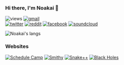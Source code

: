 <!--
**naronesty/naronesty** is a ✨ _special_ ✨ repository because its `README.md` (this file) appears on your GitHub profile.

Here are some ideas to get you started:

- 🔭 I’m currently working on ...
- 🌱 I’m currently learning ...
- 👯 I’m looking to collaborate on ...
- 🤔 I’m looking for help with ...
- 💬 Ask me about ...
- 📫 How to reach me: ...
- 😄 Pronouns: ...
- ⚡ Fun fact: ...
-->

<!-- 
Also an option:
[![twitter](https://img.shields.io/twitter/follow/naronesty?style=social&label=@naronesty)](https://twitter.com/naronesty)
[![discord](https://dcbadge.vercel.app/api/shield/514918640861052952?style=social)](https://discord.com/channels/@me)
[![reddit](https://img.shields.io/reddit/user-karma/combined/naronesty?style=social&label=u/naronesty)](https://www.reddit.com/user/naronesty)\
[![discord](https://img.shields.io/static/v1?label=&message=HippoSapien%231330&color=5865F2&style=flat&logo=discord&logoColor=white)](https://discord.com/channels/@me)\
-->
### Hi there, I'm Noakai 👋
![views](https://komarev.com/ghpvc/?username=naronesty&style=flat&color=blueviolet)
[![gmail](https://img.shields.io/static/v1?label=&message=noakai@gmail.com&color=D44638&style=flat&logo=gmail&logoColor=white)](https://mail.google.com/mail/?view=cm&fs=1&to=noakai@gmail.com)\
[![twitter](https://img.shields.io/static/v1?label=&message=@naronesty&color=00acee&style=flat&logo=twitter&logoColor=white)](https://twitter.com/naronesty)
[![reddit](https://img.shields.io/static/v1?label=&message=u/naronesty&color=FF5700&style=flat&logo=reddit&logoColor=white)](https://www.reddit.com/user/naronesty)
[![facebook](https://img.shields.io/static/v1?label=&message=naronesty&color=1877f2&style=flat&logo=facebook&logoColor=white)](https://www.facebook.com/naronesty)
[![soundcloud](https://img.shields.io/static/v1?label=&message=noakai%20aronesty&color=ff7700&style=flat&logo=soundcloud&logoColor=white)](https://soundcloud.com/noakai-aronesty)
<!-- ![Noakai's stats](https://github-readme-stats.vercel.app/api?username=naronesty&show_icons=true&hide_border=true&&count_private=true&include_all_commits=true&bg_color=30,F9A1F3,A1A4F9&text_color=4607CA&title_color=5100FC)\ -->
![Noakai's langs](https://github-readme-stats.vercel.app/api/top-langs/?username=naronesty&exclude_repo=KNN-Image-Classification&show_icons=true&hide_border=true&layout=compact&langs_count=8&bg_color=30,F9A1F3,A1A4F9&text_color=4607CA&title_color=5100FC)
### Websites
[![Schedule Camp](https://img.shields.io/static/v1?label=&message=ScheduleCamp&color=5a4ae3&style=flat&logo=&logoColor=white)](https://mowglis.schedule.camp/)
[![Smithy](https://img.shields.io/static/v1?label=&message=Smithy&color=5a4ae3&style=flat&logo=&logoColor=white)](http://projectsmithy.com/)
[![Snake++](https://img.shields.io/static/v1?label=&message=Snake%2B%2B&color=2db539&style=flat&logo=&logoColor=white)](http://165.227.95.98/)
[![Black Holes](https://img.shields.io/static/v1?label=&message=Black%20Holes&color=5e5e5e&style=flat&logo=&logoColor=white)](http://moe.stuy.edu/~naronesty20/Final_Project.html)
